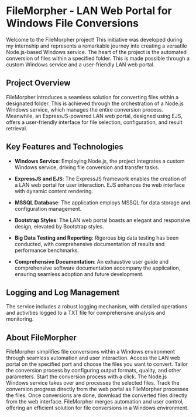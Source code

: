 # FileMorpher - LAN Web Portal for Windows File Conversions

Welcome to the FileMorpher project! This initiative was developed during my internship and represents a remarkable journey into creating a versatile Node.js-based Windows service. The heart of the project is the automated conversion of files within a specified folder. This is made possible through a custom Windows service and a user-friendly LAN web portal.

## Project Overview

FileMorpher introduces a seamless solution for converting files within a designated folder. This is achieved through the orchestration of a Node.js Windows service, which manages the entire conversion process. Meanwhile, an ExpressJS-powered LAN web portal, designed using EJS, offers a user-friendly interface for file selection, configuration, and result retrieval.

## Key Features and Technologies

- **Windows Service**: Employing Node.js, the project integrates a custom Windows service, driving file conversion and transfer tasks.

- **ExpressJS and EJS**: The ExpressJS framework enables the creation of a LAN web portal for user interaction. EJS enhances the web interface with dynamic content rendering.

- **MSSQL Database**: The application employs MSSQL for data storage and configuration management.

- **Bootstrap Styles**: The LAN web portal boasts an elegant and responsive design, elevated by Bootstrap styles.

- **Big Data Testing and Reporting**: Rigorous big data testing has been conducted, with comprehensive documentation of results and performance benchmarks.

- **Comprehensive Documentation**: An exhaustive user guide and comprehensive software documentation accompany the application, ensuring seamless adoption and future development.

## Logging and Log Management

The service includes a robust logging mechanism, with detailed operations and activities logged to a TXT file for comprehensive analysis and monitoring.

## About FileMorpher

FileMorpher simplifies file conversions within a Windows environment through seamless automation and user interaction. Access the LAN web portal on the specified port and choose the files you want to convert. Tailor the conversion process by configuring output formats, quality, and other parameters. Start the conversion process with a click. The Node.js Windows service takes over and processes the selected files. Track the conversion progress directly from the web portal as FileMorpher processes the files. Once conversions are done, download the converted files directly from the web interface. FileMorpher merges automation and user control, offering an efficient solution for file conversions in a Windows environment.
